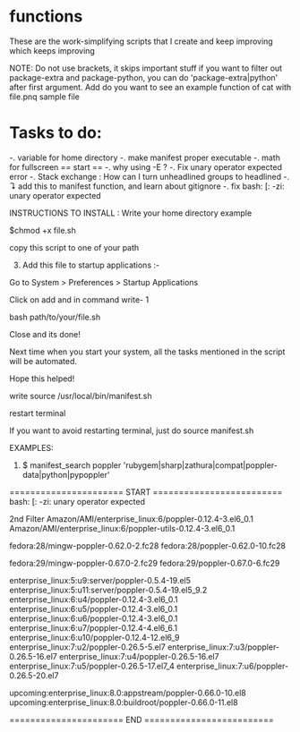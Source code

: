 # functions
These are the work-simplifying scripts that I create and keep improving which keeps improving


NOTE: Do not use brackets, it skips important stuff if you want to filter out package-extra and package-python, you can do 'package-extra|python' after first argument. Add do you want to see an example function of cat with file.pnq sample file

# Tasks to do:
-. variable for home directory
-. make manifest proper executable
-. math for fullscreen == start ==
-. why using -E ?
-. Fix unary operator expected error
-. Stack exchange : How can I turn unheadlined groups to headlined
-. ↴ add this to manifest function, and learn about gitignore
-. fix bash: [: -zi: unary operator expected


INSTRUCTIONS TO INSTALL :
Write your home directory
example

$chmod +x file.sh

copy this script to one of your path

3. Add this file to startup applications :-

Go to  System > Preferences > Startup Applications

Click on add  and in command write-
1

bash path/to/your/file.sh

Close and its done!

Next time when you start your system, all the tasks mentioned in the script will be automated.

Hope this helped!


write source /usr/local/bin/manifest.sh

restart terminal


If you want to avoid restarting terminal,
just do source manifest.sh



EXAMPLES:

1. $ manifest_search poppler 'rubygem|sharp|zathura|compat|poppler-data|python|pypoppler'


====================== START =========================
bash: [: -zi: unary operator expected

2nd Filter
Amazon/AMI/enterprise_linux:6/poppler-0.12.4-3.el6_0.1
Amazon/AMI/enterprise_linux:6/poppler-utils-0.12.4-3.el6_0.1

fedora:28/mingw-poppler-0.62.0-2.fc28
fedora:28/poppler-0.62.0-10.fc28

fedora:29/mingw-poppler-0.67.0-2.fc29
fedora:29/poppler-0.67.0-6.fc29

enterprise_linux:5:u9:server/poppler-0.5.4-19.el5
enterprise_linux:5:u11:server/poppler-0.5.4-19.el5_9.2
enterprise_linux:6:u4/poppler-0.12.4-3.el6_0.1
enterprise_linux:6:u5/poppler-0.12.4-3.el6_0.1
enterprise_linux:6:u6/poppler-0.12.4-3.el6_0.1
enterprise_linux:6:u7/poppler-0.12.4-4.el6_6.1
enterprise_linux:6:u10/poppler-0.12.4-12.el6_9
enterprise_linux:7:u2/poppler-0.26.5-5.el7
enterprise_linux:7:u3/poppler-0.26.5-16.el7
enterprise_linux:7:u4/poppler-0.26.5-16.el7
enterprise_linux:7:u5/poppler-0.26.5-17.el7_4
enterprise_linux:7:u6/poppler-0.26.5-20.el7

upcoming:enterprise_linux:8.0:appstream/poppler-0.66.0-10.el8
upcoming:enterprise_linux:8.0:buildroot/poppler-0.66.0-11.el8


====================== END =========================
